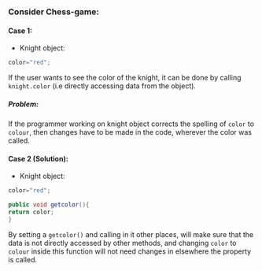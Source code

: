 ### Consider **Chess-game**:


#### Case 1:

- Knight object:
```java
color="red";
```

If the user wants to see the color of the knight, it can be done by calling `knight.color` (i.e directly accessing data from the object).

##### Problem:
If the programmer working on knight object corrects the spelling of `color` to `colour`, then changes have to be made in the code, wherever the color was called.


#### Case 2 (Solution):

- Knight object:
```java
color="red";

public void getcolor(){
return color;
}
```

By setting a `getcolor()` and calling in it other places, will make sure that the data is not directly accessed by other methods, and changing `color` to `colour` inside this function will not need changes in elsewhere the property is called.